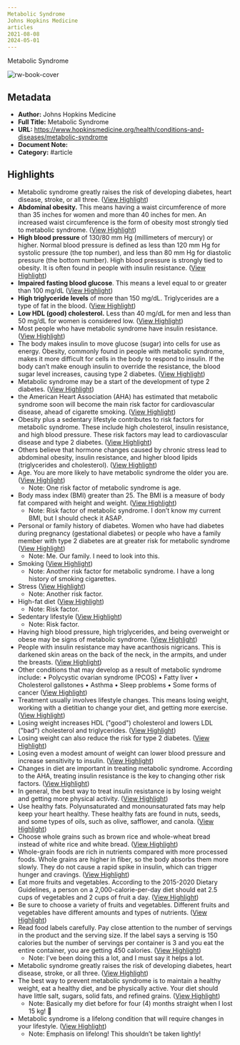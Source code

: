 ```yaml
---
Metabolic Syndrome
Johns Hopkins Medicine
articles
2021-08-08
2024-05-01
---
```

Metabolic Syndrome

![rw-book-cover](https://www.hopkinsmedicine.org/-/media/feature/noimageavailable.ashx)

## Metadata
- **Author:** Johns Hopkins Medicine
- **Full Title:** Metabolic Syndrome
- **URL:** https://www.hopkinsmedicine.org/health/conditions-and-diseases/metabolic-syndrome
- **Document Note:** 
- **Category:** #article

## Highlights
- Metabolic syndrome greatly raises the risk of developing diabetes, heart disease, stroke, or all three. ([View Highlight](https://read.readwise.io/read/01h2avvh7a6esz7xjwqx526ecd))
- **Abdominal obesity.** This means having a waist circumference of more than 35 inches for women and more than 40 inches for men. An increased waist circumference is the form of obesity most strongly tied to metabolic syndrome. ([View Highlight](https://read.readwise.io/read/01h2avw4ysq5d7rdayp0456v45))
- **High blood pressure** of 130/80 mm Hg (millimeters of mercury) or higher. Normal blood pressure is defined as less than 120 mm Hg for systolic pressure (the top number), and less than 80 mm Hg for diastolic pressure (the bottom number). High blood pressure is strongly tied to obesity. It is often found in people with insulin resistance. ([View Highlight](https://read.readwise.io/read/01h2avwnnpz2g3nrn5qvhe048n))
- **Impaired fasting blood glucose**. This means a level equal to or greater than 100 mg/dL ([View Highlight](https://read.readwise.io/read/01h2avwwyz9vd4qtmbw6wnzeqb))
- **High triglyceride levels** of more than 150 mg/dL. Triglycerides are a type of fat in the blood. ([View Highlight](https://read.readwise.io/read/01h2avx3p1nagdagdq7eqqeybk))
- **Low HDL (good) cholesterol.** Less than 40 mg/dL for men and less than 50 mg/dL for women is considered low. ([View Highlight](https://read.readwise.io/read/01h2avxcn8zyejzv4vmja48ttn))
- Most people who have metabolic syndrome have insulin resistance. ([View Highlight](https://read.readwise.io/read/01h2aw1zjzsrgxv1sj9c47d3rb))
- The body makes insulin to move glucose (sugar) into cells for use as energy. Obesity, commonly found in people with metabolic syndrome, makes it more difficult for cells in the body to respond to insulin. If the body can’t make enough insulin to override the resistance, the blood sugar level increases, causing type 2 diabetes. ([View Highlight](https://read.readwise.io/read/01h2aw3gvsbtgn2hq944nsvn8p))
- Metabolic syndrome may be a start of the development of type 2 diabetes. ([View Highlight](https://read.readwise.io/read/01h2aw3qy7n84wc6fpr8s5zrss))
- the American Heart Association (AHA) has estimated that metabolic syndrome soon will become the main risk factor for cardiovascular disease, ahead of cigarette smoking. ([View Highlight](https://read.readwise.io/read/01h2aw5rkdtqjtn76wx1nq93qq))
- Obesity plus a sedentary lifestyle contributes to risk factors for metabolic syndrome. These include high cholesterol, insulin resistance, and high blood pressure. These risk factors may lead to cardiovascular disease and type 2 diabetes. ([View Highlight](https://read.readwise.io/read/01h2aw75hc7v5rjja57vcyp2ha))
- Others believe that hormone changes caused by chronic stress lead to abdominal obesity, insulin resistance, and higher blood lipids (triglycerides and cholesterol). ([View Highlight](https://read.readwise.io/read/01h2aw7vkkp64k49a9qb6kzq0y))
- Age. You are more likely to have metabolic syndrome the older you are. ([View Highlight](https://read.readwise.io/read/01h2aw8zw2jtx3g6agtzh9pten))
    - Note: One risk factor of metabolic syndrome is age.
- Body mass index (BMI) greater than 25. The BMI is a measure of body fat compared with height and weight. ([View Highlight](https://read.readwise.io/read/01h2aw9cp34k82xtdr6yrs81tn))
    - Note: Risk factor of metabolic syndrome. I don’t know my current BMI, but I should check it ASAP.
- Personal or family history of diabetes. Women who have had diabetes during pregnancy (gestational diabetes) or people who have a family member with type 2 diabetes are at greater risk for metabolic syndrome ([View Highlight](https://read.readwise.io/read/01h2awbwdvz5kqgx1m4f84atg9))
    - Note: Me. Our family. I need to look into this.
- Smoking ([View Highlight](https://read.readwise.io/read/01h2awcdrbm43q7m5zc2dp1eja))
    - Note: Another risk factor for metabolic syndrome. I have a long history of smoking cigarettes.
- Stress ([View Highlight](https://read.readwise.io/read/01h2awda52gtxtgqf7g6sberg6))
    - Note: Another risk factor.
- High-fat diet ([View Highlight](https://read.readwise.io/read/01h2awddam7ewpew9pm3ctkgmc))
    - Note: Risk factor.
- Sedentary lifestyle ([View Highlight](https://read.readwise.io/read/01h2awdhcxhw8xedqtdmvkvw7p))
    - Note: Risk factor.
- Having high blood pressure, high triglycerides, and being overweight or obese may be signs of metabolic syndrome. ([View Highlight](https://read.readwise.io/read/01h2awefr4dxp7rgxkad8s6hmj))
- People with insulin resistance may have acanthosis nigricans. This is darkened skin areas on the back of the neck, in the armpits, and under the breasts. ([View Highlight](https://read.readwise.io/read/01h2awgqrnshjweqbze8q91kc3))
- Other conditions that may develop as a result of metabolic syndrome include:
  • Polycystic ovarian syndrome (PCOS)
  • Fatty liver
  • Cholesterol gallstones
  • Asthma
  • Sleep problems
  • Some forms of cancer ([View Highlight](https://read.readwise.io/read/01h2awn0h617q4esa7arws146y))
- Treatment usually involves lifestyle changes. This means losing weight, working with a dietitian to change your diet, and getting more exercise. ([View Highlight](https://read.readwise.io/read/01h2awnr5agt52gp2c90q7sq2r))
- Losing weight increases HDL ("good") cholesterol and lowers LDL ("bad") cholesterol and triglycerides. ([View Highlight](https://read.readwise.io/read/01h2awp0dshfxspmv34ha54p0a))
- Losing weight can also reduce the risk for type 2 diabetes. ([View Highlight](https://read.readwise.io/read/01h2awp2x6n4p0zgw2svdgtht8))
- Losing even a modest amount of weight can lower blood pressure and increase sensitivity to insulin. ([View Highlight](https://read.readwise.io/read/01h2awph66jpyd2yhz76ddqec9))
- Changes in diet are important in treating metabolic syndrome. According to the AHA, treating insulin resistance is the key to changing other risk factors. ([View Highlight](https://read.readwise.io/read/01h2awt9m46hxb5yyp1btm72cv))
- In general, the best way to treat insulin resistance is by losing weight and getting more physical activity. ([View Highlight](https://read.readwise.io/read/01h2awtdnwz4h3j7wvz36kc5t8))
- Use healthy fats. Polyunsaturated and monounsaturated fats may help keep your heart healthy. These healthy fats are found in nuts, seeds, and some types of oils, such as olive, safflower, and canola. ([View Highlight](https://read.readwise.io/read/01h2awvtp9e32r4crdst64czh4))
- Choose whole grains such as brown rice and whole-wheat bread instead of white rice and white bread. ([View Highlight](https://read.readwise.io/read/01h2aww194gteam3czqt6b407f))
- Whole-grain foods are rich in nutrients compared with more processed foods. Whole grains are higher in fiber, so the body absorbs them more slowly. They do not cause a rapid spike in insulin, which can trigger hunger and cravings. ([View Highlight](https://read.readwise.io/read/01h2awwj9rrv27segk7fj3t0z8))
- Eat more fruits and vegetables. According to the 2015-2020 Dietary Guidelines, a person on a 2,000-calorie-per-day diet should eat 2.5 cups of vegetables and 2 cups of fruit a day. ([View Highlight](https://read.readwise.io/read/01h2awxnbtw4bk8zs95q70tp6h))
- Be sure to choose a variety of fruits and vegetables. Different fruits and vegetables have different amounts and types of nutrients. ([View Highlight](https://read.readwise.io/read/01h2awxyc4n85z6zcmv1aanjy3))
- Read food labels carefully. Pay close attention to the number of servings in the product and the serving size. If the label says a serving is 150 calories but the number of servings per container is 3 and you eat the entire container, you are getting 450 calories. ([View Highlight](https://read.readwise.io/read/01h2awz2vwswmdhhrq0qd1q44w))
    - Note: I’ve been doing this a lot, and I must say it helps a lot.
- Metabolic syndrome greatly raises the risk of developing diabetes, heart disease, stroke, or all three. ([View Highlight](https://read.readwise.io/read/01h2ax1saw777pw4dqsvs36bh0))
- The best way to prevent metabolic syndrome is to maintain a healthy weight, eat a healthy diet, and be physically active. Your diet should have little salt, sugars, solid fats, and refined grains. ([View Highlight](https://read.readwise.io/read/01h2ax20xpk76cs2vj2hx252d7))
    - Note: Basically my diet before for four (4) months straight when I lost 15 kg! 🥹
- Metabolic syndrome is a lifelong condition that will require changes in your lifestyle. ([View Highlight](https://read.readwise.io/read/01h2ax3dnmzkrk9dsp4wf9h7vt))
    - Note: Emphasis on lifelong! This shouldn’t be taken lightly!
